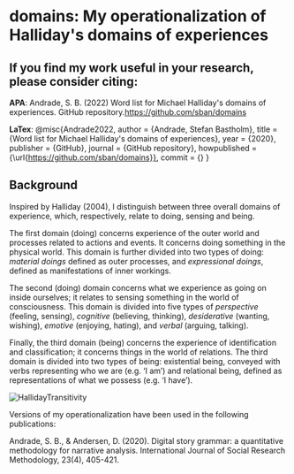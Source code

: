 # domains: My operationalization of Halliday's domains of experiences

## If you find my work useful in your research, please consider citing: 

**APA**:
Andrade, S. B. (2022) Word list for Michael Halliday's domains of experiences. GitHub repository.https://github.com/sban/domains

**LaTex**:
@misc{Andrade2022,
  author = {Andrade, Stefan Bastholm},
  title = {Word list for Michael Halliday's domains of experiences},
  year = {2020},
  publisher = {GitHub},
  journal = {GitHub repository},
  howpublished = {\url{https://github.com/sban/domains}},
  commit = {}
}

## Background
Inspired by Halliday (2004), I distinguish between three overall domains of experience, which, respectively, relate to doing, sensing and being.

The first domain (doing) concerns  experience of the outer world and processes related to actions and events. It concerns doing something in the physical world. This domain is further divided into two types of doing: *material doings* defined as outer processes, and *expressional doings*, defined as manifestations of inner workings.

The second (doing) domain concerns what we experience as going on inside ourselves; it relates to sensing something in the world of consciousness. This domain is divided into five types of *perspective* (feeling, sensing), *cognitive* (believing, thinking), *desiderative* (wanting, wishing), *emotive* (enjoying, hating), and *verbal* (arguing, talking).  

Finally, the third domain (being) concerns the experience of identification and classification; it concerns things in the world of relations. The third domain is divided into two types of being: existential being, conveyed with verbs representing who we are (e.g. ‘I am’) and relational being, defined as representations of what we possess (e.g. ‘I have’).

![HallidayTransitivity](https://user-images.githubusercontent.com/946320/152521136-54493fa9-128f-443f-83ae-921d0ffdaaf4.svg)

Versions of my operationalization have been used in the following publications:

Andrade, S. B., & Andersen, D. (2020). Digital story grammar: a quantitative methodology for narrative analysis. International Journal of Social Research Methodology, 23(4), 405-421.




